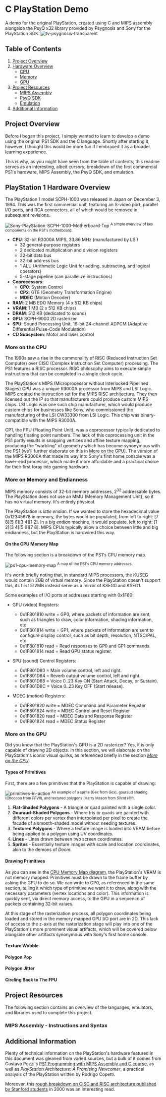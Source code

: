 # C PlayStation Demo

A demo for the original PlayStation, created using C and MIPS assembly alongside the PsyQ x32 library provided by Psygnosis and Sony for the PlayStation SDK.
![tv-psygnosis-transparent](https://github.com/user-attachments/assets/f6f99b48-7f5e-472f-859b-5e51af403cf0)

## Table of Contents
1. [Project Overview](#project-overview)
2. [Hardware Overview](#playstation-1-hardware-overview)
   - [CPU](#more-on-the-cpu)
   - [Memory](#more-on-memory-and-endianness)
   - [GPU](#more-on-the-gpu)
4. [Project Resources](#project-resources)
   - [MIPS Assembly](#mips-assembly---instructions-and-syntax)
   - [PsyQ SDK](#psyq-sdk)
   - [Emulation](#emulation)
5. [Additional Information](#additional-information)

## Project Overview
Before I began this project, I simply wanted to learn to develop a demo using the original PS1 SDK and the C language. Shortly after starting it, however, I thought this would be more fun if I embraced it as a broader learning experience.

This is why, as you might have seen from the table of contents, this readme serves as an interesting, albeit cursory, breakdown of the first commercial PS1's hardware, MIPS Assembly, the PsyQ SDK, and emulation.

## PlayStation 1 Hardware Overview
The PlayStation 1 model SCPH-1000 was released in Japan on December 3, 1994. This was the first commercial unit, featuring an S-video port, parallel I/O ports, and RCA connectors, all of which would be removed in subsequent revisions.

![Sony-PlayStation-SCPH-1000-Motherboard-Top](https://github.com/user-attachments/assets/8cb815a8-15d8-4397-beae-d0bf6497feb8)
<sup>A simple overview of key components on the PS1's motherboard.</sup>

- **CPU**: 32-bit R3000A MIPS, 33.86 MHz (manufactured by LSI)
  - 32 general-purpose registers
  - 2 dedicated multiplication and division registers
  - 32-bit data bus
  - 32-bit address bus
  - 1 ALU (Arithmetic Logic Unit for adding, subtracting, and logical operators)
  - 5-stage pipeline (can parallelize instructions)
- **Coprocessors**:
  - **CP0**: System Control
  - **CP2**: GTE (Geometry Transformation Engine)
  - **MDEC** (Motion Decoder)
- **RAM**: 2 MB EDO Memory (4 x 512 KB chips)
- **VRAM**: 1 MB (2 x 512 KB chips)
- **DRAM**: 512 KB (dedicated to sound)
- **GPU**: SCPH-9000 2D rasterizer
- **SPU**: Sound Processing Unit, 16-bit 24-channel ADPCM (Adaptive Differential Pulse-Code Modulation)
- **CD Subsystem**: Motor and laser control

### More on the CPU
The 1990s saw a rise in the commonality of RISC (Reduced Instruction Set Computer) over CISC (Complex Instruction Set Computer) processing. The PS1 features a RISC processor. RISC philosophy aims to execute simple instructions that can be completed in a single clock cycle.

The PlayStation's MIPS (Microprocessor without Interlocked Pipelined Stages) CPU was a unique R3000A processor from MIPS and LSI Logic. MIPS created the instruction set for the MIPS RISC architecture. They then licensed out the IP so that manufacturers could produce custom MIPS chips. LSI Logic was one such chip manufacturer, which would produce custom chips for businesses like Sony, who commissioned the manufacturing of the LSI CW33300 from LSI Logic. This chip was binary-compatible with the MIPS R3000A.

CP1, the FPU (Floating Point Unit), was a coprocessor typically dedicated to handling floating point numbers. The lack of this coprocessing unit in the PS1 partly results in snapping vertices and affine texture mapping, producing the "warbling" of geometry which has become synonymous with the PS1 (we'll further elaborate on this in [More on the GPU](#more-on-the-gpu)). The version of the MIPS R3000A that made its way into Sony's first home console was a lower-end processor, which made it more affordable and a practical choice for their first foray into gaming hardware.

### More on Memory and Endianness
MIPS memory consists of 32-bit memory addresses, 2<sup>32</sup> addressable bytes. The PlayStation does not use an MMU (Memory Management Unit), so it has no virtual memory. It's entirely physical.

The PlayStation is *little endian*. If we wanted to store the hexadecimal value 0x12345678 in memory, the bytes would be populated, from left to right: [7 8][5 6][3 4][1 2]. In a *big endian* machine, it would populate, left to right: [1 2][3 4][5 6][7 8]. MIPS CPUs typically allow a choice between little and big endianness, but the PlayStation is hardwired this way.

#### On the CPU Memory Map
The following section is a breakdown of the PS1's CPU memory map.

![ps1-cpu-memory-map](https://github.com/user-attachments/assets/a929df05-9dd3-455b-86f9-7680de79e85b)
<sup>A map of the PS1's CPU memory addresses.</sup>

It's worth briefly noting that, in standard MIPS processors, the KUSEG would contain 2GB of virtual memory. Since the PlayStation doesn't support this, its first 512MB instead serve as a mirror of KSEG0 and KSEG1.

Some examples of I/O ports at addresses starting with 0x1F80:

- GPU (video) Registers:
  - 0x1F801810 write = GP0, where packets of information are sent, such as triangles to draw, color information, shading information, etc.
  - 0x1F801814 write = GP1, where packets of information are sent to configure display control, such as bit depth, resolution, NTSC/PAL, etc.
  - 0x1F801810 read = Read responses to GP0 and GP1 commands.
  - 0x1F801814 read = Read GPU status register.

- SPU (sound) Control Registers:
  - 0x1F801D80 = Main volume control, left and right.
  - 0x1F801D84 = Reverb output volume control, left and right.
  - 0x1F801D88 = Voice 0..23 Key ON (Start Attack, Decay, or Sustain).
  - 0x1F801D8C = Voice 0..23 Key OFF (Start release).

- MDEC (motion) Registers:
  - 0x1F801820 write = MDEC Command and Parameter Register
  - 0x1F801824 write = MDEC Control and Reset Register
  - 0x1F801820 read = MDEC Data and Response Register
  - 0x1F801824 read = MDEC Status Register

### More on the GPU
Did you know that the PlayStation's GPU is a 2D rasterizer? Yes, it is only capable of drawing 2D objects. In this section, we will elaborate on the PlayStation's iconic visual quirks, as referenced briefly in the section [*More on the CPU*](#more-on-the-cpu).

#### Types of Primitives
First, there are a few primitives that the PlayStation is capable of drawing:

![primitives-in-action](https://github.com/user-attachments/assets/7bd9b31f-1cfc-4711-a774-b4ac3b7c02ea)
<sup>An example of a sprite (Gex from *Gex*), gouraud shading (Chocobo from *FFVII*), and textured polygons (Harry Mason from *Silent Hill*).</sup>

1. **Flat-Shaded Polygons** - A triangle or quad painted with a single color.
2. **Gouraud-Shaded Polygons** - Where tris or quads are painted with different colors per vertex then interpolated per pixel to create the facade of a smooth-shaded model without needing textures.
3. **Textured Polygons** - Where a texture image is loaded into VRAM before being applied to a polygon using UV coordinates.
4. **Lines** - Lines drawn between two screen coordinates.
5. **Sprites** - Essentially texture images with scale and location coordinates, akin to the demons of *Doom*.

#### Drawing Primitives
As you can see in the [CPU Memory Map diagram](#on-the-cpu-memory-map), the PlayStation's VRAM is not memory mapped. Primitives must be drawn to the frame buffer by asking the GPU to do so. We can write to GP0, as referenced in the same section, telling it which type of primitive we want it to draw, along with the necessary parameters (vertex locations and color). This information is quickly sent, via direct memory access, to the GPU in a sequence of packets containing 32-bit values.

At this stage of the rasterization process, all polygon coordinates being loaded and stored in the memory mapped GPU I/O port are in 2D. This lack of access to the z-axis at the rasterization stage will play into one of the PlayStation's more prominent visual artifacts, which will be covered below alongside other artifacts synonymous with Sony's first home console.

#### Texture Wobble

#### Polygon Pop

#### Polygon Jitter

#### Circling Back to The FPU

## Project Resources
The following section contains an overview of the languages, emulators, and libraries used to complete this project.

### MIPS Assembly - Instructions and Syntax
<!-- COMMENTED OUT UNTIL FINISHED . . .
### PsyQ SDK
![psyq](https://github.com/Nico-Posateri/c-playstation-demo/assets/141705409/be5f2348-d887-42e2-ba3e-0b204459d29e)
### Emulation
-->

## Additional Information
Plenty of technical information on the PlayStation's hardware featured in this document was gleaned from varied sources, but a bulk of it comes from Gustavo Pezzi's [PS1 Programming with MIPS Assembly and C course](https://pikuma.com/courses/ps1-programming-mips-assembly-language), as well as *PlayStation Architecture: A Promising Newcomer*, a practical analysis of the PlayStation written by Rodrigo Copetti.

Moreover, this [rough breakdown on CISC and RISC architecture published by Stanford students](https://cs.stanford.edu/people/eroberts/courses/soco/projects/risc/risccisc/) in 2000 was an interesting read.